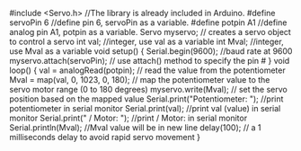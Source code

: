 #include <Servo.h> //The library is already included in Arduino.
#define servoPin 6 //define pin 6, servoPin as a variable.
#define potpin A1 //define analog pin A1, potpin as a variable.
Servo myservo; // creates a servo object to control a servo 
int val; //integer, use val as a variable
int Mval; //integer, use Mval as a variable
void setup() {
 Serial.begin(9600); //baud rate at 9600
 myservo.attach(servoPin); // use attach() method to specify the pin #
} 
void loop() {
 val = analogRead(potpin); // read the value from the potentiometer
 Mval = map(val, 0, 1023, 0, 180); // map the potentiometer value to the servo motor range (0 to 180 degrees)
 myservo.write(Mval); // set the servo position based on the mapped value
 Serial.print("Potentiometer: "); //print potentiometer in serial monitor
 Serial.print(val); //print val (value) in serial monitor
 Serial.print(" / Motor: "); //print / Motor: in serial monitor
 Serial.println(Mval); //Mval value will be in new line
 delay(100); // a 1 milliseconds delay to avoid rapid servo movement
}
